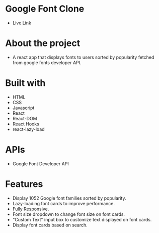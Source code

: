 # Google Font Clone

- [Live Link](https://font-clone.herokuapp.com/)
# About the project

- A react app that displays fonts to users sorted by popularity fetched from google fonts developer API. 
# Built with

- HTML
- CSS
- Javascript
- React
- React-DOM
- React Hooks
- react-lazy-load

# APIs

- Google Font Developer API
# Features
- Display 1052 Google font families sorted by popularity.
- Lazy-loading font cards to improve performance.
- Fully Responsive.
- Font size dropdown to change font size on font cards.
- "Custom Text" input box to customize text displayed on font cards.
- Display font cards based on search.



